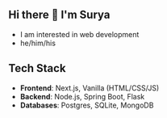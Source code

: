 ## Hi there 👋 I'm Surya
* I am interested in web development
* he/him/his
## **Tech Stack**
* **Frontend**: Next.js, Vanilla (HTML/CSS/JS)
* **Backend**: Node.js, Spring Boot, Flask
* **Databases**: Postgres, SQLite, MongoDB
